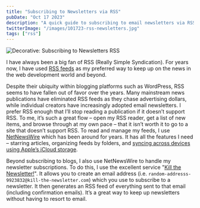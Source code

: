 ```yaml
---
title: "Subscribing to Newsletters via RSS"
pubDate: "Oct 17 2023"
description: "A quick guide to subscribing to email newsletters via RSS."
twitterImage: "/images/101723-rss-newsletters.jpg"
tags: ["rss"]
---
```


![Decorative: Subscribing to Newsletters RSS](/images/101723-rss-newsletters.jpg)

I have always been a big fan of RSS (Really Simple Syndication). For years now, I have used [RSS feeds](https://aboutfeeds.com/) as my preferred way to keep up on the news in the web development world and beyond.

Despite their ubiquity within blogging platforms such as WordPress, RSS seems to have fallen out of favor over the years. Many mainstream news publications have eliminated RSS feeds as they chase advertising dollars, while individual creators have increasingly adopted email newsletters. I prefer RSS enough that I’ll stop reading a publication if it doesn’t support RSS. To me, it’s such a great flow – open my RSS reader, get a list of new items, and browse through at my own pace – that it isn’t worth it to go to a site that doesn’t support RSS. To read and manage my feeds, I use [NetNewsWire](https://netnewswire.com/) which has been around for years. It has all the features I need – starring articles, organizing feeds by folders, and [syncing across devices using Apple’s iCloud storage](https://netnewswire.com/help/mac/6.1/en/getting-started#add-an-account).

Beyond subscribing to blogs, I also use NetNewsWire to handle my newsletter subscriptions. To do this, I use the excellent service "[Kill the Newsletter!](https://kill-the-newsletter.com/)". It allows you to create an email address (i.e. `random-addresss-9923832@kill-the-newsletter.com`) which you use to subscribe to a newsletter. It then generates an RSS feed of everything sent to that email (including confirmation emails). It’s a great way to keep up newsletters without having to resort to email.
